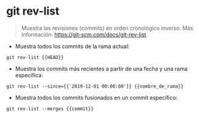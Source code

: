 # git rev-list

> Muestra las revisiones (commits) en orden cronológico inverso.
> Más información: <https://git-scm.com/docs/git-rev-list>.

- Muestra todos los commits de la rama actual:

`git rev-list {{HEAD}}`

- Muestra los commits más recientes a partir de una fecha y una rama específica:

`git rev-list --since={{'2019-12-01 00:00:00'}} {{nombre_de_rama}}`

- Muestra todos los commits fusionados en un commit específico:

`git rev-list --merges {{commit}}`
